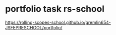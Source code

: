 # portfolio task rs-school
https://rolling-scopes-school.github.io/gremlin654-JSFEPRESCHOOL/portfolio/
